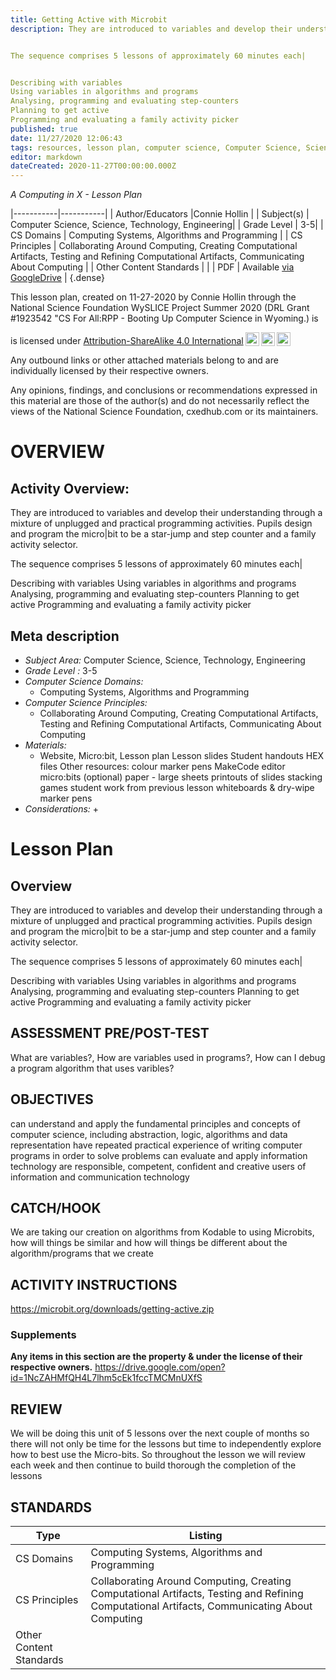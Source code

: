 ```yaml
---
title: Getting Active with Microbit
description: They are introduced to variables and develop their understanding through a mixture of unplugged and practical programming activities. Pupils design and program the micro|bit to be a star-jump and step counter and a family activity selector.


The sequence comprises 5 lessons of approximately 60 minutes each|


Describing with variables
Using variables in algorithms and programs
Analysing, programming and evaluating step-counters
Planning to get active
Programming and evaluating a family activity picker
published: true
date: 11/27/2020 12:06:43
tags: resources, lesson plan, computer science, Computer Science, Science, Technology, Engineering 
editor: markdown
dateCreated: 2020-11-27T00:00:00.000Z
---
```

*A Computing in X - Lesson Plan*

|-----------|-----------|
| Author/Educators |Connie Hollin |
| Subject(s) | Computer Science, Science, Technology, Engineering|
| Grade Level | 3-5|
| CS Domains | Computing Systems, Algorithms and Programming |
| CS Principles | Collaborating Around Computing, Creating Computational Artifacts, Testing and Refining Computational Artifacts, Communicating About Computing |
| Other Content Standards |  | 
| PDF | Available [via GoogleDrive](https://drive.google.com/open?id=1O3r1ds8acNjj2NtFdCrlEJ-x62CLElmw) |
{.dense}






This lesson plan, created on 11-27-2020 by Connie Hollin through the National Science Foundation WySLICE Project Summer 2020 (DRL Grant #1923542 "CS For All:RPP - Booting Up Computer Science in Wyoming.) is  <p xmlns:cc="http://creativecommons.org/ns#" >  is licensed under <a href="http://creativecommons.org/licenses/by-sa/4.0/?ref=chooser-v1" target="_blank" rel="license noopener noreferrer" style="display:inline-block;">Attribution-ShareAlike 4.0 International<img style="height:22px!important;margin-left:3px;vertical-align:text-bottom;" src="https://mirrors.creativecommons.org/presskit/icons/cc.svg?ref=chooser-v1"><img style="height:22px!important;margin-left:3px;vertical-align:text-bottom;" src="https://mirrors.creativecommons.org/presskit/icons/by.svg?ref=chooser-v1"><img style="height:22px!important;margin-left:3px;vertical-align:text-bottom;" src="https://mirrors.creativecommons.org/presskit/icons/sa.svg?ref=chooser-v1"></a></p>


Any outbound links or other attached materials belong to and are individually licensed by their respective owners. 


Any opinions, findings, and conclusions or recommendations expressed in this material are those of the author(s) and do not necessarily reflect the views of the National Science Foundation, cxedhub.com or its maintainers.


# OVERVIEW
## Activity Overview:  
They are introduced to variables and develop their understanding through a mixture of unplugged and practical programming activities. Pupils design and program the micro|bit to be a star-jump and step counter and a family activity selector.


The sequence comprises 5 lessons of approximately 60 minutes each|


Describing with variables
Using variables in algorithms and programs
Analysing, programming and evaluating step-counters
Planning to get active
Programming and evaluating a family activity picker
## Meta description
+ *Subject Area:* Computer Science, Science, Technology, Engineering 
+ *Grade Level :* 3-5 
+ *Computer Science Domains:*
   + Computing Systems, Algorithms and Programming
+ *Computer Science Principles:*
   + Collaborating Around Computing, Creating Computational Artifacts, Testing and Refining Computational Artifacts, Communicating About Computing
+ *Materials:* 
   + Website, Micro:bit, Lesson plan Lesson slides Student handouts HEX files Other resources:  colour marker pens MakeCode editor micro:bits (optional) paper - large sheets printouts of slides stacking games student work from previous lesson whiteboards & dry-wipe marker pens
+ *Considerations:*
   + 


# Lesson Plan
## Overview
They are introduced to variables and develop their understanding through a mixture of unplugged and practical programming activities. Pupils design and program the micro|bit to be a star-jump and step counter and a family activity selector.


The sequence comprises 5 lessons of approximately 60 minutes each|


Describing with variables
Using variables in algorithms and programs
Analysing, programming and evaluating step-counters
Planning to get active
Programming and evaluating a family activity picker
## ASSESSMENT PRE/POST-TEST
What are variables?, How are variables used in programs?, How can I debug a program algorithm that uses varibles?
## OBJECTIVES
can understand and apply the fundamental principles and concepts of computer science, including abstraction, logic, algorithms and data representation
have repeated practical experience of writing computer programs in order to solve problems 
can evaluate and apply information technology
are responsible, competent, confident and creative users of information and communication technology


## CATCH/HOOK
We are taking our creation on algorithms from Kodable to using Microbits, how will things be similar and how will things be different about the algorithm/programs that we create


## ACTIVITY INSTRUCTIONS
https://microbit.org/downloads/getting-active.zip


### Supplements
**Any items in this section are the property & under the license of their respective owners.**
https://drive.google.com/open?id=1NcZAHMfQH4L7lhm5cEk1fccTMCMnUXfS




## REVIEW
We will be doing this unit of 5 lessons over the next couple of months so there will not only be time for the lessons but time to independently explore how to best use the Micro-bits. So throughout the lesson we will review each week and then continue to build thorough the completion of the lessons
## STANDARDS        
| Type | Listing | 
|-----------|-----------|
| CS Domains  | Computing Systems, Algorithms and Programming|
| CS Principles   | Collaborating Around Computing, Creating Computational Artifacts, Testing and Refining Computational Artifacts, Communicating About Computing|
| Other Content Standards |   |